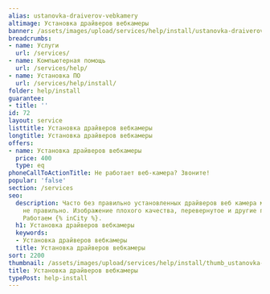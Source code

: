 ```yaml
---
alias: ustanovka-draiverov-vebkamery
altimage: Установка драйверов вебкамеры
banner: /assets/images/upload/services/help/install/ustanovka-draiverov-vebkamery.jpg
breadcrumbs:
- name: Услуги
  url: /services/
- name: Компьютерная помощь
  url: /services/help/
- name: Установка ПО
  url: /services/help/install/
folder: help/install
guarantee:
- title: ''
id: 72
layout: service
listtitle: Установка драйверов вебкамеры
longtitle: Установка драйверов вебкамеры
offers:
- name: Установка драйверов вебкамеры
  price: 400
  type: eq
phoneCallToActionTitle: Не работает веб-камера? Звоните!
popular: 'false'
section: /services
seo:
  description: Часто без правильно установленных драйверов веб камера может работать
    не правильно. Изображение плохого качества, перевернутое и другие проблемы. Исправим.
    Работаем {% inCity %}.
  h1: Установка драйверов вебкамеры
  keywords:
  - Установка драйверов вебкамеры
  title: Установка драйверов вебкамеры
sort: 2200
thumbnail: /assets/images/upload/services/help/install/thumb_ustanovka-draiverov-vebkamery.jpg
title: Установка драйверов вебкамеры
typePost: help-install
---
```

